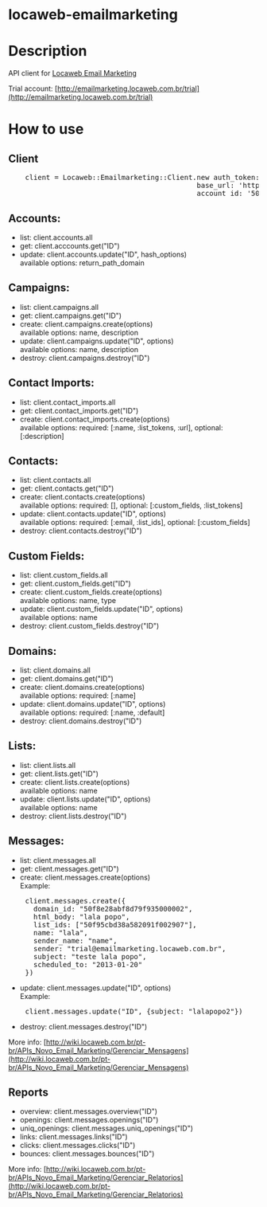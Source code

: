 locaweb-emailmarketing
======================

# Description

API client for [Locaweb Email Marketing](http://www.locaweb.com.br/produtos/email-marketing/planos.html)

Trial account: [http://emailmarketing.locaweb.com.br/trial](http://emailmarketing.locaweb.com.br/trial)

# How to use

## Client
<pre>
    client = Locaweb::Emailmarketing::Client.new auth_token: "Nt5skc1xXsvKKSsyp3Bsx7ABNdJz9pc1uA9kyTdjnJkr",
                                             base_url: 'https://emailmarketing.locaweb.com.br/api/v1',
                                             account_id: '50f8e28abf8d79f935000001'
</pre>
## Accounts:
- list: client.accounts.all
- get: client.acccounts.get("ID")
- update: client.accounts.update("ID", hash_options)<br />
  available options: return_path_domain

## Campaigns:
- list: client.campaigns.all
- get: client.campaigns.get("ID")
- create: client.campaigns.create(options)<br />
  available options: name, description
- update: client.campaigns.update("ID", options)<br />
  available options: name, description
- destroy: client.campaigns.destroy("ID")

## Contact Imports:
- list: client.contact_imports.all
- get: client.contact_imports.get("ID")
- create: client.contact_imports.create(options)<br />
  available options: required: [:name, :list_tokens, :url], optional: [:description]

## Contacts:
- list: client.contacts.all
- get: client.contacts.get("ID")
- create: client.contacts.create(options)<br />
  available options: required: [], optional: [:custom_fields, :list_tokens]
- update: client.contacts.update("ID", options)<br />
  available options: required: [:email, :list_ids], optional: [:custom_fields]
- destroy: client.contacts.destroy("ID")

## Custom Fields:
- list: client.custom_fields.all
- get: client.custom_fields.get("ID")
- create: client.custom_fields.create(options)<br />
  available options: name, type
- update: client.custom_fields.update("ID", options)<br />
  available options: name
- destroy: client.custom_fields.destroy("ID")

## Domains:
- list: client.domains.all
- get: client.domains.get("ID")
- create: client.domains.create(options)<br />
  available options: required: [:name]
- update: client.domains.update("ID", options)<br />
  available options: required: [:name, :default]
- destroy: client.domains.destroy("ID")

## Lists:
- list: client.lists.all
- get: client.lists.get("ID")
- create: client.lists.create(options)<br />
  available options: name
- update: client.lists.update("ID", options)<br />
  available options: name
- destroy: client.lists.destroy("ID")

## Messages:
- list: client.messages.all
- get: client.messages.get("ID")
- create: client.messages.create(options)<br />
  Example:
<pre>
    client.messages.create({
      domain_id: "50f8e28abf8d79f935000002",
      html_body: "lala popo",
      list_ids: ["50f95cbd38a582091f002907"],
      name: "lala",
      sender_name: "name",
      sender: "trial@emailmarketing.locaweb.com.br",
      subject: "teste lala popo",
      scheduled_to: "2013-01-20"
    })
</pre>
- update: client.messages.update("ID", options)<br />
  Example:
<pre>
    client.messages.update("ID", {subject: "lalapopo2"})
</pre>
- destroy: client.messages.destroy("ID")

More info: [http://wiki.locaweb.com.br/pt-br/APIs_Novo_Email_Marketing/Gerenciar_Mensagens](http://wiki.locaweb.com.br/pt-br/APIs_Novo_Email_Marketing/Gerenciar_Mensagens)

## Reports
- overview: client.messages.overview("ID")
- openings: client.messages.openings("ID")
- uniq_openings: client.messages.uniq_openings("ID")
- links: client.messages.links("ID")
- clicks: client.messages.clicks("ID")
- bounces: client.messages.bounces("ID")

More info: [http://wiki.locaweb.com.br/pt-br/APIs_Novo_Email_Marketing/Gerenciar_Relatorios](http://wiki.locaweb.com.br/pt-br/APIs_Novo_Email_Marketing/Gerenciar_Relatorios)